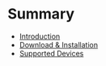 # Summary

* [Introduction](README.md)
* [Download & Installation](chapter1.md)
* [Supported Devices](supported-devices.md)

